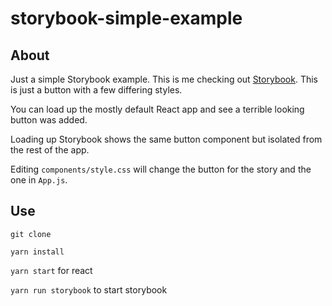 # storybook-simple-example

## About

Just a simple Storybook example. This is me checking out [Storybook](https://storybook.js.org/). This is just a button with a few differing styles.

You can load up the mostly default React app and see a terrible looking button was added.

Loading up Storybook shows the same button component but isolated from the rest of the app.

Editing `components/style.css` will change the button for the story and the one in `App.js`.

## Use

`git clone`

`yarn install`

`yarn start` for react

`yarn run storybook` to start storybook
